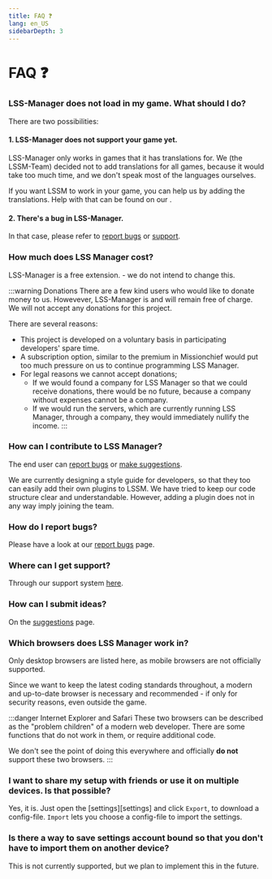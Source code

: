 ```yaml
---
title: FAQ ❓
lang: en_US
sidebarDepth: 3
---
```


# FAQ ❓

### LSS-Manager does not load in my game. What should I do?

There are two possibilities:

#### 1. LSS-Manager does not support your game yet.

LSS-Manager only works in games that it has translations for. We (the LSSM-Team) decided not to add translations for all games, because it would take too much time, and we don't speak most of the languages ourselves.

If you want LSSM to work in your game, you can help us by adding the translations. Help with that can be found on our <discord/>.

#### 2. There's a bug in LSS-Manager.

In that case, please refer to [report bugs][error] or [support][support].

### How much does LSS Manager cost?
LSS-Manager is a free extension. - we do not intend to change this.

:::warning Donations
There are a few kind users who would like to donate money to us. Howevever, LSS-Manager is and will remain free of charge. We will not accept any donations for this project.

There are several reasons:
* This project is developed on a voluntary basis in participating developers' spare time.
* A subscription option, similar to the premium in Missionchief would put too much pressure on us to continue programming LSS Manager.
* For legal reasons we cannot accept donations;
    * If we would found a company for LSS Manager so that we could receive donations, there would be no future, because a company without expenses cannot be a company.
    * If we would run the servers, which are currently running LSS Manager, through a company, they would immediately nullify the income.
:::

### How can I contribute to LSS Manager?
The end user can [report bugs][error] or [make suggestions][suggestions].

We are currently designing a style guide for developers, so that they too can easily add their own plugins to LSSM. We have tried to keep our code structure clear and understandable. However, adding a plugin does not in any way imply joining the team.

### How do I report bugs?
Please have a look at our [report bugs][error] page.

### Where can I get support?
Through our support system [here][support].

### How can I submit ideas?
On the [suggestions][suggestions] page.

### Which browsers does LSS Manager work in?
Only desktop browsers are listed here, as mobile browsers are not officially supported.

Since we want to keep the latest coding standards throughout, a modern and up-to-date browser is necessary and recommended - if only for security reasons, even outside the game.

<browser-support-table/>

:::danger Internet Explorer and Safari
These two browsers can be described as the "problem children" of a modern web developer. There are some functions that do not work in them, or require additional code.

We don't see the point of doing this everywhere and officially **do not** support these two browsers.
:::

### I want to share my setup with friends or use it on multiple devices. Is that possible?
Yes, it is. Just open the [settings][settings] and click `Export`, to download a config-file. `Import` lets you choose a config-file to import the settings.

### Is there a way to save settings account bound so that you don't have to import them on another device?
This is not currently supported, but we plan to implement this in the future.

[support]: support.md
[error]: error_report.md
[suggestions]: suggestions.md
